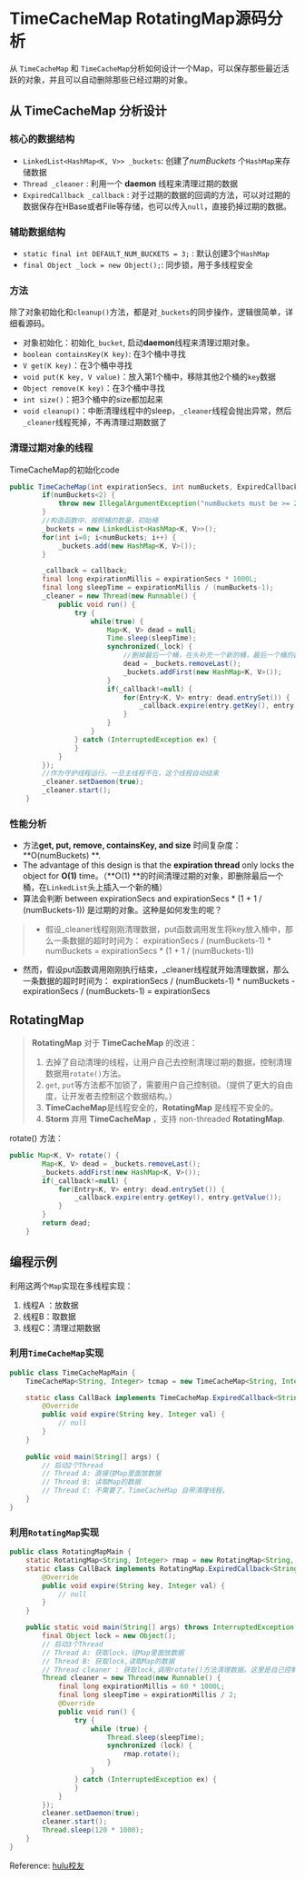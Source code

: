 TimeCacheMap RotatingMap源码分析
===
从 `TimeCacheMap` 和 `TimeCacheMap`分析如何设计一个Map，可以保存那些最近活跃的对象，并且可以自动删除那些已经过期的对象。

## 从 TimeCacheMap 分析设计

### 核心的数据结构
* `LinkedList<HashMap<K, V>> _buckets`:  创建了*numBuckets* 个`HashMap`来存储数据
* `Thread _cleaner` : 利用一个 **daemon** 线程来清理过期的数据
* `ExpiredCallback _callback` : 对于过期的数据的回调的方法，可以对过期的数据保存在HBase或者File等存储，也可以传入`null`，直接扔掉过期的数据。

### 辅助数据结构
* `static final int DEFAULT_NUM_BUCKETS = 3;` :  默认创建3个`HashMap`
* `final Object _lock = new Object();`: 同步锁，用于多线程安全


### 方法
除了对象初始化和`cleanup()`方法，都是对`_buckets`的同步操作，逻辑很简单，详细看源码。
* 对象初始化：初始化`_bucket`, 启动**daemon**线程来清理过期对象。
*  `boolean containsKey(K key)`: 在3个桶中寻找
*  `V get(K key)`：在3个桶中寻找
*  `void put(K key, V value)`：放入第1个桶中，移除其他2个桶的`key`数据
*  `Object remove(K key)`：在3个桶中寻找
*  `int size()`：把3个桶中的size都加起来
*  `void cleanup()`：中断清理线程中的sleep，`_cleaner`线程会抛出异常，然后`_cleaner`线程死掉，不再清理过期数据了

### 清理过期对象的线程
TimeCacheMap的初始化code
``` java
public TimeCacheMap(int expirationSecs, int numBuckets, ExpiredCallback<K, V> callback) {
        if(numBuckets<2) {
            throw new IllegalArgumentException("numBuckets must be >= 2");
        }
        //构造函数中，按照桶的数量，初始桶
        _buckets = new LinkedList<HashMap<K, V>>();
        for(int i=0; i<numBuckets; i++) {
            _buckets.add(new HashMap<K, V>());
        }

        _callback = callback;
        final long expirationMillis = expirationSecs * 1000L;
        final long sleepTime = expirationMillis / (numBuckets-1);
        _cleaner = new Thread(new Runnable() {
            public void run() {
                try {
                    while(true) {
                        Map<K, V> dead = null;
                        Time.sleep(sleepTime);
                        synchronized(_lock) {
	                        //删掉最后一个桶，在头补充一个新的桶，最后一个桶的数据是最旧的
                            dead = _buckets.removeLast();
                            _buckets.addFirst(new HashMap<K, V>());
                        }
                        if(_callback!=null) {
                            for(Entry<K, V> entry: dead.entrySet()) {
                                _callback.expire(entry.getKey(), entry.getValue());
                            }
                        }
                    }
                } catch (InterruptedException ex) {
                }
            }
        });
        //作为守护线程运行，一旦主线程不在，这个线程自动结束
        _cleaner.setDaemon(true);
        _cleaner.start();
    }
```
### 性能分析
* 方法**get, put, remove, containsKey, and size** 时间复杂度：**O(numBuckets) **.
* The advantage of this design is that the **expiration thread** only locks the object for **O(1)** time。（**O(1) **的时间清理过期的对象，即删除最后一个桶，在`LinkedList`头上插入一个新的桶）
* 算法会判断 between expirationSecs and  expirationSecs * (1 + 1 / (numBuckets-1)) 是过期的对象。这种是如何发生的呢？
 >  * 假设_cleaner线程刚刚清理数据，put函数调用发生将key放入桶中，那么一条数据的超时时间为：
 >  expirationSecs / (numBuckets-1) * numBuckets = expirationSecs * (1 + 1 / (numBuckets-1))
* 然而，假设put函数调用刚刚执行结束，_cleaner线程就开始清理数据，那么一条数据的超时时间为：
expirationSecs / (numBuckets-1) * numBuckets - expirationSecs / (numBuckets-1) = expirationSecs


## RotatingMap
> **RotatingMap** 对于 **TimeCacheMap** 的改进：
> 1. 去掉了自动清理的线程，让用户自己去控制清理过期的数据，控制清理数据用`rotate()`方法。
> 2. `get`, `put`等方法都不加锁了，需要用户自己控制锁。（提供了更大的自由度，让开发者去控制这个数据结构。）
> 3. **TimeCacheMap**是线程安全的，**RotatingMap** 是线程不安全的。
> 4. **Storm** 弃用 **TimeCacheMap** ，支持 non-threaded **RotatingMap**.

rotate() 方法：
``` java
public Map<K, V> rotate() {
        Map<K, V> dead = _buckets.removeLast();
        _buckets.addFirst(new HashMap<K, V>());
        if(_callback!=null) {
            for(Entry<K, V> entry: dead.entrySet()) {
                _callback.expire(entry.getKey(), entry.getValue());
            }
        }
        return dead;
    }
```

## 编程示例
利用这两个`Map`实现在多线程实现：
1. 线程A ：放数据
2. 线程B：取数据
3. 线程C：清理过期数据

### 利用`TimeCacheMap`实现
``` java
public class TimeCacheMapMain {
	TimeCacheMap<String, Integer> tcmap = new TimeCacheMap<String, Integer>(60, new CallBack());

	static class CallBack implements TimeCacheMap.ExpiredCallback<String, Integer> {
		@Override
		public void expire(String key, Integer val) {
			// null
		}
	}
	
	public void main(String[] args) {
		// 启动2个Thread
		// Thread A: 直接往Map里面放数据
		// Thread B: 读取Map的数据
		// Thread C: 不需要了，TimeCacheMap 自带清理线程。
	}
}
```

### 利用`RotatingMap`实现
``` java
public class RotatingMapMain {
	static RotatingMap<String, Integer> rmap = new RotatingMap<String, Integer>(3, new CallBack());
	static class CallBack implements RotatingMap.ExpiredCallback<String, Integer> {
		@Override
		public void expire(String key, Integer val) {
			// null
		}
	}

	public static void main(String[] args) throws InterruptedException {
		final Object lock = new Object();
		// 启动3个Thread
		// Thread A: 获取lock，往Map里面放数据
		// Thread B: 获取lock,读取Map的数据
		// Thread cleaner : 获取lock,调用rotate()方法清理数据。这里是自己控制处理时间。
		Thread cleaner = new Thread(new Runnable() {
			final long expirationMillis = 60 * 1000L;
			final long sleepTime = expirationMillis / 2;
			@Override
			public void run() {
				try {
					while (true) {
						Thread.sleep(sleepTime);
						synchronized (lock) {
							rmap.rotate();
						}
					}
				} catch (InterruptedException ex) {
				}
			}
		});
		cleaner.setDaemon(true);
		cleaner.start();
		Thread.sleep(120 * 1000);
	}
}
```

Reference: [hulu校友](http://www.cnblogs.com/yanghuahui/p/3677117.html)

 